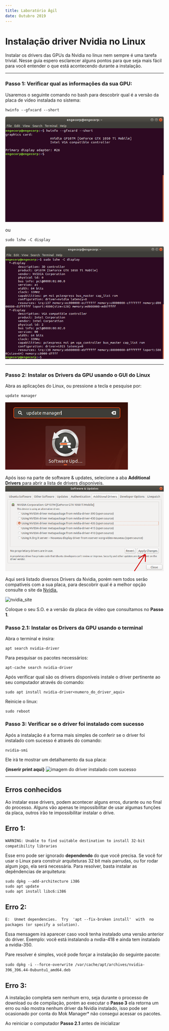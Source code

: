 ```yaml
---
title: Laboratório Ágil
date: Outubro 2019
---
```


Instalação driver Nvidia no Linux
===

Instalar os drivers das GPUs da Nvidia no linux nem sempre é uma tarefa trivial. Nesse guia espero esclarecer alguns pontos para que seja mais fácil para você entender o que está acontecendo durante a instalação.

---

### Passo 1: Verificar qual as informações da sua GPU:

Usaremos o seguinte comando no bash para descobrir qual é a versão da placa de vídeo instalada no sistema:

```
hwinfo --gfxcard --short
```

![hwinfo](images/hardware_check_hwinfo.png)

ou

``` 
sudo lshw -C display
``` 
![lshw](images/hardware_check_lshw.png.png)

---

### Passo 2: Instalar os Drivers da GPU usando o GUI do Linux

Abra as aplicações do Linux, ou pressione a tecla e pesquise por: 
```
update manager
```
![software_e update_icon](images/software_e_update_icon_print.png)

Após isso na parte de software & updates, selecione a aba **Additional Drivers** para abrir 
a lista de drivers disponíveis.
![software_e_update_selection](images/software_e_update_selection2.png)

Aqui será listado diversos Drivers da Nvidia, porém nem todos serão compatíveis com a sua placa, para descobrir qual é a melhor opção consulte o site da [Nvidia.](https://www.nvidia.com.br/Download/index.aspx?lang=br)

![nvidia_site](nvidia_site.png)

Coloque o seu S.O. e a versão da placa de vídeo que consultamos no **Passo 1**.

### Passo 2.1: Instalar os Drivers da GPU usando o terminal

Abra o terminal e insira:
```
apt search nvidia-driver
```

Para pesquisar os pacotes necessários: 
```
apt-cache search nvidia-driver
```

Após verificar qual são os drivers disponíveis instale o driver pertinente ao seu computador através do comando: 
```
sudo apt install nvidia-driver<numero_do_driver_aqui>
```

Reinicie o linux:
```
sudo reboot
```

### Passo 3: Verificar se o driver foi instalado com sucesso

Após a instalação é a forma mais simples de conferir se o driver foi instalado com sucesso é através do comando:

</n>

```
nvidia-smi
```

Ele irá te mostrar um detalhamento da sua placa:

**{inserir print aqui}**
![imagem do driver instalado com sucesso](/engcorp/Pictures/imagem.png)

---

## Erros conhecidos

Ao instalar esse drivers, podem acontecer alguns erros, durante ou no final do processo. Alguns vão apenas te impossibilitar de usar algumas funções da placa, outros irão te impossibilitar instalar o drive.

## Erro 1:

`WARNING: Unable to find suitable destination to install 32-bit compatibility libraries`

Esse erro pode ser ignorado **dependendo** do que você precisa. Se você for usar o Linux para construir arquiteturas 32 bit mais parrudas, ou for rodar algum jogo, ela será necessária. Para resolver, basta instalar as depêndencias de arquitetura:

```
sudo dpkg --add-architecture i386
sudo apt update
sudo apt install libc6:i386
```
## Erro 2:

`E:  Unmet dependencies.  Try  'apt --fix-broken install'  with  no packages (or specify a solution).`

Essa mensagem irá aparecer caso você tenha instalado uma versão anterior do driver. Exemplo: você está instalando a nvdia-418 e ainda tem instalado a nvidia-350.

Pare resolver é simples, você pode forçar a instalação do seguinte pacote:

`sudo dpkg -i --force-overwrite /var/cache/apt/archives/nvidia-396_396.44-0ubuntu1_amd64.deb`

## Erro 3:

A instalação completa sem nenhum erro, seja durante o processo de download ou de compilação, porém ao executar o **Passo 3** ela retorna um erro ou não mostra nenhum driver da Nvidia instalado, isso pode ser ocasionado por conta do Mok Manager* não consegui acessar os pacotes.

Ao reiniciar o computador **Passo 2.1** antes de inicializar
